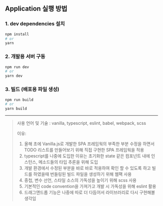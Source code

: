 ## **Application 실행 방법**

### 1. dev dependencies 설치

```bash
npm install
# or
yarn
```

### 2. 개발용 서버 구동

```bash
npm run dev
# or
yarn dev
```

### 3. 빌드 (배포용 파일 생성)

```bash
npm run build
# or
yarn build
```

---

> 사용 언어 및 기술 : vanilla, typescript, eslint, babel, webpack, scss
>
> 이유:
>
> 1.  올해 초에 Vanilla.js로 개발한 SPA 프레임웍의 부족한 부분 수정을 하면서 TODO 리스트를 만들어보기 위해 직접 구현한 SPA 프레임웍을 적용
> 2.  typescript를 나중에 도입한 이유는 초기화한 state 같은 컴포넌트 내에 인스턴스, 메소드들의 타입 추론을 위해 도입
> 3.  개발 환경에서 수정된 부분을 바로 바로 적용하여 확인 할 수 있도록 하고 빌드를 하였을때 번들링된 빌드 파일을 생성하기 위해 웹팩 사용
> 4.  중첩, 변수 선언, 스타일 소스의 가독성을 높이기 위해 scss 사용
> 5.  기본적인 code convention을 가져가고 개발 시 가독성을 위해 eslint 활용
> 6.  드래그앤드롭 기능은 나중에 따로 더 다듬어서 라이브러리로 다시 구현해볼 생각임
